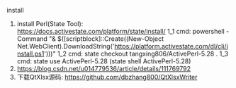 <Qxlsx> install
  1. install Perl(State Tool): https://docs.activestate.com/platform/state/install/
    1_1 cmd: powershell -Command "& $([scriptblock]::Create((New-Object Net.WebClient).DownloadString('https://platform.activestate.com/dl/cli/install.ps1')))"
    1_2 cmd: state checkout tangxing806/ActivePerl-5.28 .
    1_3 cmd: state use ActivePerl-5.28 (state shell ActivePerl-5.28)
  2. https://blog.csdn.net/u014779536/article/details/111769792
  3. 下载QtXlsx源码: https://github.com/dbzhang800/QtXlsxWriter
